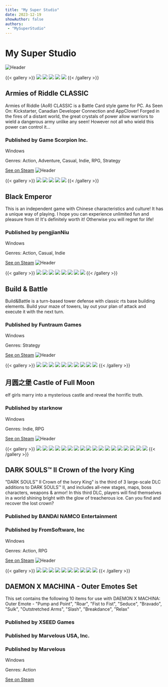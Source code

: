 ```yaml
---
title: "My Super Studio"
date: 2023-12-19
showAuthor: false
authors:
 - "MySuperStudio"
---
```

# My Super Studio

![Header](img/armies-of-riddle-classic_head.jpg)

{{< gallery >}}
<img src="img/armies-of-riddle-classic_thumbnail_0.jpg" class="grid-w50" />
<img src="img/armies-of-riddle-classic_thumbnail_1.jpg" class="grid-w50" />
<img src="img/armies-of-riddle-classic_thumbnail_2.jpg" class="grid-w50" />
<img src="img/armies-of-riddle-classic_thumbnail_3.jpg" class="grid-w50" />
<img src="img/armies-of-riddle-classic_thumbnail_4.jpg" class="grid-w50" />
{{< /gallery >}}


## Armies of Riddle CLASSIC

Armies of Riddle (AoR) CLASSIC is a Battle Card style game for PC. As Seen On: Kickstarter, Canadian Developer Connection and AppClover! Forged in the fires of a distant world, the great crystals of power allow warriors to wield a dangerous army unlike any seen! However not all who wield this power can control it...

### Published by Game Scorpion Inc.


Windows

Genres: Action, Adventure, Casual, Indie, RPG, Strategy

<a target="_blank" href="https://store.steampowered.com/app/527040">See on Steam</a>
![Header](img/black-emperor_head.jpg)

{{< gallery >}}
<img src="img/black-emperor_thumbnail_0.jpg" class="grid-w50" />
<img src="img/black-emperor_thumbnail_1.jpg" class="grid-w50" />
<img src="img/black-emperor_thumbnail_2.jpg" class="grid-w50" />
<img src="img/black-emperor_thumbnail_3.jpg" class="grid-w50" />
<img src="img/black-emperor_thumbnail_4.jpg" class="grid-w50" />
{{< /gallery >}}


## Black Emperor

This is an independent game with Chinese characteristics and culture! It has a unique way of playing. I hope you can experience unlimited fun and pleasure from it! It's definitely worth it! Otherwise you will regret for life!

### Published by pengjianNiu


Windows

Genres: Action, Casual, Indie

<a target="_blank" href="https://store.steampowered.com/app/2181750">See on Steam</a>
![Header](img/build-battle_head.jpg)

{{< gallery >}}
<img src="img/build-battle_thumbnail_0.jpg" class="grid-w50" />
<img src="img/build-battle_thumbnail_1.jpg" class="grid-w50" />
<img src="img/build-battle_thumbnail_2.jpg" class="grid-w50" />
<img src="img/build-battle_thumbnail_3.jpg" class="grid-w50" />
<img src="img/build-battle_thumbnail_4.jpg" class="grid-w50" />
<img src="img/build-battle_thumbnail_5.jpg" class="grid-w50" />
<img src="img/build-battle_thumbnail_6.jpg" class="grid-w50" />
<img src="img/build-battle_thumbnail_7.jpg" class="grid-w50" />
{{< /gallery >}}


## Build & Battle

Build&amp;Battle is a turn-based tower defense with classic rts base building elements. Build your maze of towers, lay out your plan of attack and execute it with the next turn.

### Published by Funtraum Games


Windows

Genres: Strategy

<a target="_blank" href="https://store.steampowered.com/app/604590">See on Steam</a>
![Header](img/yue-yuan-zhi-bao-castle-of-full-moon_head.jpg)

{{< gallery >}}
<img src="img/yue-yuan-zhi-bao-castle-of-full-moon_thumbnail_0.jpg" class="grid-w50" />
<img src="img/yue-yuan-zhi-bao-castle-of-full-moon_thumbnail_1.jpg" class="grid-w50" />
<img src="img/yue-yuan-zhi-bao-castle-of-full-moon_thumbnail_2.jpg" class="grid-w50" />
<img src="img/yue-yuan-zhi-bao-castle-of-full-moon_thumbnail_3.jpg" class="grid-w50" />
<img src="img/yue-yuan-zhi-bao-castle-of-full-moon_thumbnail_4.jpg" class="grid-w50" />
<img src="img/yue-yuan-zhi-bao-castle-of-full-moon_thumbnail_5.jpg" class="grid-w50" />
<img src="img/yue-yuan-zhi-bao-castle-of-full-moon_thumbnail_6.jpg" class="grid-w50" />
<img src="img/yue-yuan-zhi-bao-castle-of-full-moon_thumbnail_7.jpg" class="grid-w50" />
<img src="img/yue-yuan-zhi-bao-castle-of-full-moon_thumbnail_8.jpg" class="grid-w50" />
<img src="img/yue-yuan-zhi-bao-castle-of-full-moon_thumbnail_9.jpg" class="grid-w50" />
{{< /gallery >}}


## 月圆之堡 Castle of Full Moon

elf girls marry into a mysterious castle and reveal the horrific truth.

### Published by starknow


Windows

Genres: Indie, RPG

<a target="_blank" href="https://store.steampowered.com/app/1978500">See on Steam</a>
![Header](img/dark-soulstm-ii-crown-of-the-ivory-king_head.jpg)

{{< gallery >}}
<img src="img/dark-soulstm-ii-crown-of-the-ivory-king_thumbnail_0.jpg" class="grid-w50" />
<img src="img/dark-soulstm-ii-crown-of-the-ivory-king_thumbnail_1.jpg" class="grid-w50" />
<img src="img/dark-soulstm-ii-crown-of-the-ivory-king_thumbnail_2.jpg" class="grid-w50" />
<img src="img/dark-soulstm-ii-crown-of-the-ivory-king_thumbnail_3.jpg" class="grid-w50" />
<img src="img/dark-soulstm-ii-crown-of-the-ivory-king_thumbnail_4.jpg" class="grid-w50" />
<img src="img/dark-soulstm-ii-crown-of-the-ivory-king_thumbnail_5.jpg" class="grid-w50" />
<img src="img/dark-soulstm-ii-crown-of-the-ivory-king_thumbnail_6.jpg" class="grid-w50" />
<img src="img/dark-soulstm-ii-crown-of-the-ivory-king_thumbnail_7.jpg" class="grid-w50" />
<img src="img/dark-soulstm-ii-crown-of-the-ivory-king_thumbnail_8.jpg" class="grid-w50" />
<img src="img/dark-soulstm-ii-crown-of-the-ivory-king_thumbnail_9.jpg" class="grid-w50" />
<img src="img/dark-soulstm-ii-crown-of-the-ivory-king_thumbnail_10.jpg" class="grid-w50" />
<img src="img/dark-soulstm-ii-crown-of-the-ivory-king_thumbnail_11.jpg" class="grid-w50" />
<img src="img/dark-soulstm-ii-crown-of-the-ivory-king_thumbnail_12.jpg" class="grid-w50" />
<img src="img/dark-soulstm-ii-crown-of-the-ivory-king_thumbnail_13.jpg" class="grid-w50" />
<img src="img/dark-soulstm-ii-crown-of-the-ivory-king_thumbnail_14.jpg" class="grid-w50" />
<img src="img/dark-soulstm-ii-crown-of-the-ivory-king_thumbnail_15.jpg" class="grid-w50" />
<img src="img/dark-soulstm-ii-crown-of-the-ivory-king_thumbnail_16.jpg" class="grid-w50" />
<img src="img/dark-soulstm-ii-crown-of-the-ivory-king_thumbnail_17.jpg" class="grid-w50" />
{{< /gallery >}}


## DARK SOULS™ II Crown of the Ivory King

&quot;DARK SOULS™ II Crown of the Ivory King&quot; is the third of 3 large-scale DLC additions to DARK SOULS™ II, and includes all-new stages, maps, boss characters, weapons &amp; armor! In this third DLC, players will find themselves in a world shining bright with the glow of treacherous ice. Can you find and recover the lost crown?

### Published by BANDAI NAMCO Entertainment


### Published by FromSoftware, Inc


Windows

Genres: Action, RPG

<a target="_blank" href="https://store.steampowered.com/app/271944">See on Steam</a>
![Header](img/daemon-x-machina-outer-emotes-set_head.jpg)

{{< gallery >}}
<img src="img/daemon-x-machina-outer-emotes-set_thumbnail_0.jpg" class="grid-w50" />
<img src="img/daemon-x-machina-outer-emotes-set_thumbnail_1.jpg" class="grid-w50" />
<img src="img/daemon-x-machina-outer-emotes-set_thumbnail_2.jpg" class="grid-w50" />
<img src="img/daemon-x-machina-outer-emotes-set_thumbnail_3.jpg" class="grid-w50" />
<img src="img/daemon-x-machina-outer-emotes-set_thumbnail_4.jpg" class="grid-w50" />
<img src="img/daemon-x-machina-outer-emotes-set_thumbnail_5.jpg" class="grid-w50" />
<img src="img/daemon-x-machina-outer-emotes-set_thumbnail_6.jpg" class="grid-w50" />
<img src="img/daemon-x-machina-outer-emotes-set_thumbnail_7.jpg" class="grid-w50" />
<img src="img/daemon-x-machina-outer-emotes-set_thumbnail_8.jpg" class="grid-w50" />
<img src="img/daemon-x-machina-outer-emotes-set_thumbnail_9.jpg" class="grid-w50" />
{{< /gallery >}}


## DAEMON X MACHINA - Outer Emotes Set

This set contains the following 10 items for use with DAEMON X MACHINA: Outer Emote - &quot;Pump and Point&quot;, &quot;Roar&quot;, &quot;Fist to Fist&quot;, &quot;Seduce&quot;, &quot;Bravado&quot;, &quot;Sulk&quot;, &quot;Outstretched Arms&quot;, &quot;Slash&quot;, &quot;Breakdance&quot;, &quot;Relax&quot;

### Published by XSEED Games


### Published by Marvelous USA, Inc.


### Published by Marvelous


Windows

Genres: Action

<a target="_blank" href="https://store.steampowered.com/app/1211682">See on Steam</a>